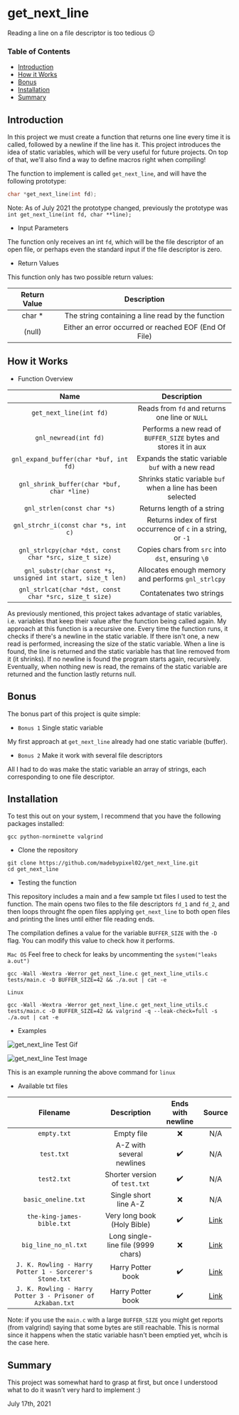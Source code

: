 # get_next_line
Reading a line on a file descriptor is too tedious :neutral_face:

### Table of Contents

* [Introduction](#introduction)
* [How it Works](#how-it-works)
* [Bonus](#bonus)
* [Installation](#installation)
* [Summary](#summary)


## Introduction

In this project we must create a function that returns one line every time it is called, followed by a newline if the line has it. This project introduces the idea of static variables, which will be very useful for future projects. On top of that, we'll also find a way to define macros right when compiling!

The function to implement is called ``get_next_line``, and will have the following prototype:
```C
char *get_next_line(int fd);
```
Note: As of July 2021 the prototype changed, previously the prototype was ``int get_next_line(int fd, char **line);``


* Input Parameters

The function only receives an int ``fd``, which will be the file descriptor of an open file, or perhaps even the standard input if the file descriptor is zero.


* Return Values

This function only has two possible return values:

| Return Value | Description |
| :----------: | :---------: |
| char * | The string containing a line read by the function |
| (null) | Either an error occurred or reached EOF (End Of File) |


## How it Works

* Function Overview

| Name | Description |
| :--: | :---------: |
| ``get_next_line(int fd)`` | Reads from ``fd`` and returns one line or ``NULL`` |
| ``gnl_newread(int fd)`` | Performs a new read of ``BUFFER_SIZE`` bytes and stores it in aux |
| ``gnl_expand_buffer(char *buf, int fd)`` | Expands the static variable ``buf`` with a new read |
| ``gnl_shrink_buffer(char *buf, char *line)`` | Shrinks static variable ``buf`` when a line has been selected |
| ``gnl_strlen(const char *s)`` | Returns length of a string |
| ``gnl_strchr_i(const char *s, int c)`` | Returns index of first occurrence of ``c`` in a string, or ``-1`` |
| ``gnl_strlcpy(char *dst, const char *src, size_t size)`` | Copies chars from ``src`` into ``dst``, ensuring ``\0`` |
| ``gnl_substr(char const *s, unsigned int start, size_t len)`` | Allocates enough memory and performs ``gnl_strlcpy`` |
| ``gnl_strlcat(char *dst, const char *src, size_t size)`` | Contatenates two strings |

As previously mentioned, this project takes advantage of static variables, i.e. variables that keep their value after the function being called again. My approach at this function is a recursive one. Every time the function runs, it checks if there's a newline in the static variable. If there isn't one, a new read is performed, increasing the size of the static variable. When a line is found, the line is returned and the static variable has that line removed from it (it shrinks). If no newline is found the program starts again, recursively. Eventually, when nothing new is read, the remains of the static variable are returned and the function lastly returns null.

## Bonus

The bonus part of this project is quite simple:

* ``Bonus 1`` Single static variable

My first approach at ```get_next_line``` already had one static variable (buffer).



* ``Bonus 2`` Make it work with several file descriptors

All I had to do was make the static variable an array of strings, each corresponding to one file descriptor.



## Installation

To test this out on your system, I recommend that you have the following packages installed:

```
gcc python-norminette valgrind
```


* Clone the repository

```shell
git clone https://github.com/madebypixel02/get_next_line.git
cd get_next_line
```

* Testing the function

This repository includes a main and a few sample txt files I used to test the function. The main opens two files to the file descriptors ``fd_1`` and ``fd_2``, and then loops throught fhe open files applying ``get_next_line`` to both open files and printing the lines until either file reading ends.

The compilation defines a value for the variable ``BUFFER_SIZE`` with the ``-D`` flag. You can modify this value to check how it performs.

``Mac OS`` Feel free to check for leaks by uncommenting the ``system("leaks a.out")``

```shell
gcc -Wall -Wextra -Werror get_next_line.c get_next_line_utils.c tests/main.c -D BUFFER_SIZE=42 && ./a.out | cat -e 
```


``Linux``

```shell
gcc -Wall -Wextra -Werror get_next_line.c get_next_line_utils.c tests/main.c -D BUFFER_SIZE=42 && valgrind -q --leak-check=full -s ./a.out | cat -e 

```

* Examples

![get_next_line Test Gif](https://s6.gifyu.com/images/get_next_line.gif)

![get_next_line Test Image](https://i.imgur.com/HvTQBuu.png)

This is an example running the above command for ``linux``



* Available txt files

| Filename | Description | Ends with newline | Source |
| :------: | :---------: | :---------------: | :----: |
| ``empty.txt`` | Empty file | :x: | N/A |
| ``test.txt`` | A-Z with several newlines | :heavy_check_mark: | N/A |
| ``test2.txt`` | Shorter version of ``test.txt`` | :heavy_check_mark: | N/A |
| ``basic_oneline.txt`` | Single short line A-Z | :x: | N/A |
| ``the-king-james-bible.txt`` | Very long book (Holy Bible) | :heavy_check_mark: | [Link](https://github.com/ErikSchierboom/sentencegenerator/blob/master/samples/the-king-james-bible.txt) |
| ``big_line_no_nl.txt`` | Long single-line file (9999 chars) | :x: | [Link](https://github.com/Tripouille/gnlTester/blob/master/files/big_line_no_nl) |
| ``J. K. Rowling - Harry Potter 1 - Sorcerer's Stone.txt`` | Harry Potter book | :heavy_check_mark: | [Link](https://github.com/amephraim/nlp/blob/master/texts/J.%20K.%20Rowling%20-%20Harry%20Potter%201%20-%20Sorcerer's%20Stone.txt) |
| ``J. K. Rowling - Harry Potter 3 - Prisoner of Azkaban.txt`` | Harry Potter book | :heavy_check_mark: | [Link](https://github.com/amephraim/nlp/blob/master/texts/J.%20K.%20Rowling%20-%20Harry%20Potter%203%20-%20Prisoner%20of%20Azkaban.txt) |

Note: if you use the ``main.c`` with a large ``BUFFER_SIZE`` you might get reports (from valgrind) saying that some bytes are still reachable. This is normal since it happens when the static variable hasn't been emptied yet, whcih is the case here.

## Summary
This project was somewhat hard to grasp at first, but once I understood what to do it wasn't very hard to implement :)

July 17th, 2021
